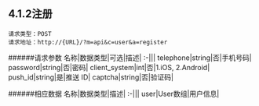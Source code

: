 ## 4.1.2注册
	请求类型：POST	请求地址：http://{URL}/?m=api&c=user&a=register
         
######请求参数
名称|数据类型|可选|描述|
:-|||
telephone|string|否|手机号码|
password|string|否|密码|
client_system|int|否|1.iOS, 2.Android|
push_id|string|是|推送 ID|
captcha|string|否|验证码|

######相应数据
名称|数据类型|描述|
:-|||
user|User数组|用户信息|